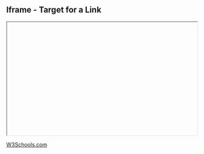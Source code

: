 <!DOCTYPE html>
<html>
<body>
<h2>Iframe - Target for a Link</h2>
<iframe src="shambler.pnghttps://drive.google.com/file/d/1F5Jhn56csM98pyQeor4vql8GLPW3D4JP/view?usp=sharing" name="Shlamb" height="300px" width="100%" title="tentakle"></iframe>
<p><a href="Nagłówki.htm" target="iframe_a">W3Schools.com</a></p>
</body>
</html>
